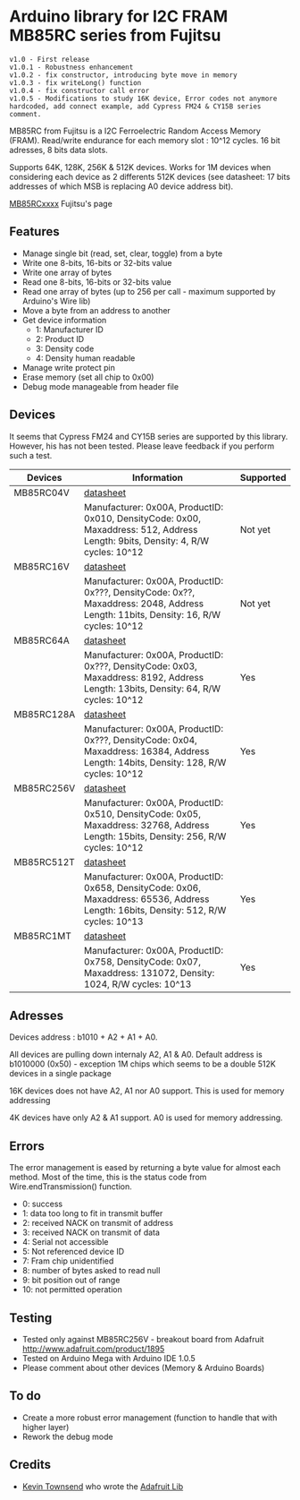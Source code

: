 Arduino library for I2C FRAM MB85RC series from Fujitsu
==============

    v1.0 - First release
	v1.0.1 - Robustness enhancement
	v1.0.2 - fix constructor, introducing byte move in memory
	v1.0.3 - fix writeLong() function
	v1.0.4 - fix constructor call error
	v1.0.5 - Modifications to study 16K device, Error codes not anymore hardcoded, add connect example, add Cypress FM24 & CY15B series comment.


MB85RC from Fujitsu is a I2C Ferroelectric Random Access Memory (FRAM). Read/write endurance for each memory slot : 10^12 cycles.
16 bit adresses, 8 bits data slots.

Supports 64K, 128K, 256K & 512K devices. Works for 1M devices when considering each device as 2 differents 512K devices (see datasheet: 17 bits addresses of which MSB is replacing A0 device address bit).

[MB85RCxxxx](http://www.fujitsu.com/us/semiconductors/memory/fram/#serial2) Fujitsu's page

## Features ##
- Manage single bit (read, set, clear, toggle) from a byte
- Write one 8-bits, 16-bits or 32-bits value
- Write one array of bytes 
- Read one 8-bits, 16-bits or 32-bits value
- Read one array of bytes (up to 256 per call - maximum supported by Arduino's Wire lib)
- Move a byte from an address to another
- Get device information
	- 1: Manufacturer ID
	- 2: Product ID
	- 3: Density code
	- 4: Density human readable
- Manage write protect pin
- Erase memory (set all chip to 0x00)
- Debug mode manageable from header file


## Devices ##

It seems that Cypress FM24 and CY15B series are supported by this library. However, his has not been tested. Please leave feedback if you perform such a test.

| Devices | Information | Supported |
| ------- | ----------- | --------- |
| MB85RC04V | [datasheet]() |
| | Manufacturer: 0x00A, ProductID: 0x010, DensityCode: 0x00, Maxaddress: 512, Address Length: 9bits, Density: 4, R/W cycles: 10^12 | Not yet |
| MB85RC16V | [datasheet]() |
| | Manufacturer: 0x00A, ProductID: 0x???, DensityCode: 0x??, Maxaddress: 2048, Address Length: 11bits, Density: 16, R/W cycles: 10^12 | Not yet |
| MB85RC64A | [datasheet](http://www.fujitsu.com/downloads/MICRO/fsa/pdf/products/memory/fram/MB85RC64A-DS501-00019-2v0-E.pdf) |
| | Manufacturer: 0x00A, ProductID: 0x???, DensityCode: 0x03, Maxaddress: 8192, Address Length: 13bits, Density: 64, R/W cycles: 10^12 | Yes |
| MB85RC128A | [datasheet](http://www.fujitsu.com/downloads/MICRO/fsa/pdf/products/memory/fram/e513110.pdf) |
| | Manufacturer: 0x00A, ProductID: 0x???, DensityCode: 0x04, Maxaddress: 16384, Address Length: 14bits, Density: 128, R/W cycles: 10^12 | Yes |
| MB85RC256V | [datasheet](http://www.fujitsu.com/downloads/MICRO/fsa/pdf/products/memory/fram/MB85RC256V-DS501-00017-3v0-E.pdf) |
| | Manufacturer: 0x00A, ProductID: 0x510, DensityCode: 0x05, Maxaddress: 32768, Address Length: 15bits, Density: 256, R/W cycles: 10^12 | Yes |
| MB85RC512T | [datasheet](http://www.fujitsu.com/downloads/MICRO/fsa/pdf/products/memory/fram/MB85RC512T-DS501-00028-0v01-E.pdf) |
| | Manufacturer: 0x00A, ProductID: 0x658, DensityCode: 0x06, Maxaddress: 65536, Address Length: 16bits, Density: 512, R/W cycles: 10^13 | Yes |
| MB85RC1MT | [datasheet](http://www.fujitsu.com/downloads/MICRO/fsa/pdf/products/memory/fram/MB85RC1MT-DS501-00027-0v01-E.pdf) |
| | Manufacturer: 0x00A, ProductID: 0x758, DensityCode: 0x07, Maxaddress: 131072, Density: 1024, R/W cycles: 10^13 | Yes |

## Adresses ##
Devices address : b1010 + A2 + A1 + A0.

All devices are pulling down internaly A2, A1 & A0. Default address is b1010000 (0x50) - exception 1M chips which seems to be a double 512K devices in a single package

16K devices does not have A2, A1 nor A0 support. This is used for memory addressing

4K devices have only A2 & A1 support. A0 is used for memory addressing.

## Errors ##
The error management is eased by returning a byte value for almost each method. Most of the time, this is the status code from Wire.endTransmission() function.
- 0: success
- 1: data too long to fit in transmit buffer
- 2: received NACK on transmit of address
- 3: received NACK on transmit of data
- 4: Serial not accessible
- 5: Not referenced device ID
- 7: Fram chip unidentified
- 8: number of bytes asked to read null
- 9: bit position out of range
- 10: not permitted operation

## Testing ##
- Tested only against MB85RC256V - breakout board from Adafruit http://www.adafruit.com/product/1895
- Tested on Arduino Mega with Arduino IDE 1.0.5
- Please comment about other devices (Memory & Arduino Boards)

## To do ##
- Create a more robust error management (function to handle that with higher layer)
- Rework the debug mode

## Credits ##
- [Kevin Townsend](https://github.com/microbuilder) who wrote the [Adafruit Lib](https://github.com/adafruit/Adafruit_FRAM_I2C)